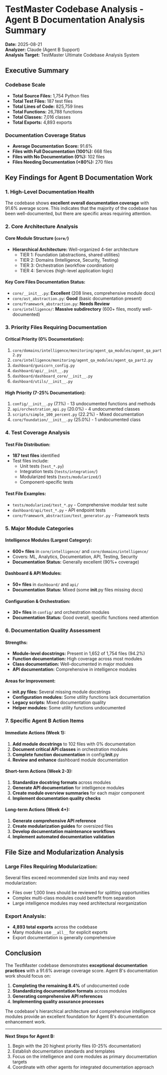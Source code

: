 # TestMaster Codebase Analysis - Agent B Documentation Analysis Summary

**Date:** 2025-08-21  
**Analyzer:** Claude (Agent B Support)  
**Analysis Target:** TestMaster Ultimate Codebase Analysis System

## Executive Summary

### Codebase Scale
- **Total Source Files:** 1,754 Python files
- **Total Test Files:** 187 test files  
- **Total Lines of Code:** 825,759 lines
- **Total Functions:** 26,788 functions
- **Total Classes:** 7,016 classes
- **Total Exports:** 4,893 exports

### Documentation Coverage Status
- **Average Documentation Score:** 91.6%
- **Files with Full Documentation (100%):** 668 files
- **Files with No Documentation (0%):** 102 files
- **Files Needing Documentation (<80%):** 270 files

## Key Findings for Agent B Documentation Work

### 1. High-Level Documentation Health
The codebase shows **excellent overall documentation coverage** with 91.6% average score. This indicates that the majority of the codebase has been well-documented, but there are specific areas requiring attention.

### 2. Core Architecture Analysis

#### Core Module Structure (`core/`)
- **Hierarchical Architecture:** Well-organized 4-tier architecture
  - TIER 1: Foundation (abstractions, shared utilities)
  - TIER 2: Domains (Intelligence, Security, Testing)
  - TIER 3: Orchestration (workflow coordination)
  - TIER 4: Services (high-level application logic)

#### Key Core Files Documentation Status:
- `core/__init__.py`: **Excellent** (208 lines, comprehensive module docs)
- `core/ast_abstraction.py`: **Good** (basic documentation present)
- `core/framework_abstraction.py`: **Needs Review**
- `core/intelligence/`: **Massive subdirectory** (600+ files, mostly well-documented)

### 3. Priority Files Requiring Documentation

#### Critical Priority (0% Documentation):
1. `core/domains/intelligence/monitoring/agent_qa_modules/agent_qa_part2.py`
2. `core/intelligence/monitoring/agent_qa_modules/agent_qa_part2.py`
3. `dashboard/gunicorn_config.py`
4. `dashboard/api/__init__.py`
5. `dashboard/dashboard_core/__init__.py`
6. `dashboard/utils/__init__.py`

#### High Priority (7-25% Documentation):
1. `config/__init__.py` (7.1%) - 13 undocumented functions and methods
2. `api/orchestration_api.py` (20.0%) - 4 undocumented classes
3. `scripts/simple_100_percent.py` (22.2%) - Mixed documentation
4. `core/foundation/__init__.py` (25.0%) - 1 undocumented class

### 4. Test Coverage Analysis

#### Test File Distribution:
- **187 test files** identified
- Test files include:
  - Unit tests (`test_*.py`)
  - Integration tests (`tests/integration/`)
  - Modularized tests (`tests/modularized/`)
  - Component-specific tests

#### Test File Examples:
- `tests/modularized/test_*.py` - Comprehensive modular test suite
- `dashboard/api/test_*.py` - API endpoint tests
- `core/framework_abstraction/test_generator.py` - Framework tests

### 5. Major Module Categories

#### Intelligence Modules (Largest Category):
- **600+ files** in `core/intelligence/` and `core/domains/intelligence/`
- Covers: ML, Analytics, Documentation, API, Testing, Security
- **Documentation Status:** Generally excellent (90%+ coverage)

#### Dashboard & API Modules:
- **50+ files** in `dashboard/` and `api/`
- **Documentation Status:** Mixed (some __init__.py files missing docs)

#### Configuration & Orchestration:
- **30+ files** in `config/` and orchestration modules
- **Documentation Status:** Good overall, specific functions need attention

### 6. Documentation Quality Assessment

#### Strengths:
- **Module-level docstrings:** Present in 1,652 of 1,754 files (94.2%)
- **Function documentation:** High coverage across most modules
- **Class documentation:** Well-documented in major modules
- **API documentation:** Comprehensive in intelligence modules

#### Areas for Improvement:
- **__init__.py files:** Several missing module docstrings
- **Configuration modules:** Some utility functions lack documentation
- **Legacy scripts:** Mixed documentation quality
- **Helper modules:** Some utility functions undocumented

### 7. Specific Agent B Action Items

#### Immediate Actions (Week 1):
1. **Add module docstrings** to 102 files with 0% documentation
2. **Document critical API classes** in orchestration modules
3. **Complete function documentation** in config/__init__.py
4. **Review and enhance** dashboard module documentation

#### Short-term Actions (Week 2-3):
1. **Standardize docstring formats** across modules
2. **Generate API documentation** for intelligence modules
3. **Create module overview summaries** for each major component
4. **Implement documentation quality checks**

#### Long-term Actions (Week 4+):
1. **Generate comprehensive API reference**
2. **Create modularization guides** for oversized files
3. **Develop documentation maintenance workflows**
4. **Implement automated documentation validation**

## File Size and Modularization Analysis

### Large Files Requiring Modularization:
Several files exceed recommended size limits and may need modularization:
- Files over 1,000 lines should be reviewed for splitting opportunities
- Complex multi-class modules could benefit from separation
- Large intelligence modules may need architectural reorganization

### Export Analysis:
- **4,893 total exports** across the codebase
- Many modules use `__all__` for explicit exports
- Export documentation is generally comprehensive

## Conclusion

The TestMaster codebase demonstrates **exceptional documentation practices** with a 91.6% average coverage score. Agent B's documentation work should focus on:

1. **Completing the remaining 8.4%** of undocumented code
2. **Standardizing documentation formats** across modules
3. **Generating comprehensive API references**
4. **Implementing quality assurance processes**

The codebase's hierarchical architecture and comprehensive intelligence modules provide an excellent foundation for Agent B's documentation enhancement work.

---

**Next Steps for Agent B:**
1. Begin with the 20 highest priority files (0-25% documentation)
2. Establish documentation standards and templates
3. Focus on the intelligence and core modules as primary documentation targets
4. Coordinate with other agents for integrated documentation approach
